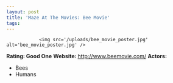 ```yaml
---
layout: post
title: 'Maze At The Movies: Bee Movie'
tags:
---
```



                <img src='/uploads/bee_movie_poster.jpg' alt='bee_movie_poster.jpg' />
<p><strong>Rating: Good One</strong>
<strong>Website: </strong><a href="http://www.beemovie.com/"><a href="http://www.beemovie.com/">http://www.beemovie.com/</a></a>
<strong>Actors: </strong></p>
<ul>
    <li>Bees</li>
    <li>Humans</li>
</ul>
